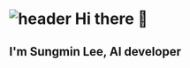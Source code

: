 ![header](https://capsule-render.vercel.app/api?type=wave&color=auto&height=300&section=header&text=capsule%20render&fontSize=90)
Hi there 👋
============

I'm Sungmin Lee, AI developer
-----------------------------


<!--
**pigzzz8815/pigzzz8815** is a ✨ _special_ ✨ repository because its `README.md` (this file) appears on your GitHub profile.

Here are some ideas to get you started:

- 🔭 I’m currently working on ...
- 🌱 I’m currently learning ...
- 👯 I’m looking to collaborate on ...
- 🤔 I’m looking for help with ...
- 💬 Ask me about ...
- 📫 How to reach me: ...
- 😄 Pronouns: ...
- ⚡ Fun fact: ...
-->
